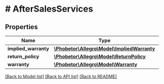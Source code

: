 # # AfterSalesServices

## Properties

Name | Type | Description | Notes
------------ | ------------- | ------------- | -------------
**implied_warranty** | [**\Phobetor\Allegro\Model\ImpliedWarranty**](ImpliedWarranty.md) |  | [optional]
**return_policy** | [**\Phobetor\Allegro\Model\ReturnPolicy**](ReturnPolicy.md) |  | [optional]
**warranty** | [**\Phobetor\Allegro\Model\Warranty**](Warranty.md) |  | [optional]

[[Back to Model list]](../../README.md#models) [[Back to API list]](../../README.md#endpoints) [[Back to README]](../../README.md)
